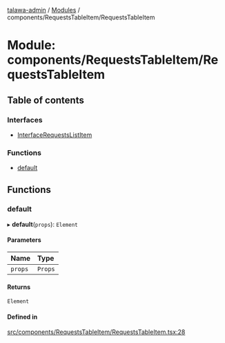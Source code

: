 [talawa-admin](../README.md) / [Modules](../modules.md) / components/RequestsTableItem/RequestsTableItem

# Module: components/RequestsTableItem/RequestsTableItem

## Table of contents

### Interfaces

- [InterfaceRequestsListItem](../interfaces/components_RequestsTableItem_RequestsTableItem.InterfaceRequestsListItem.md)

### Functions

- [default](components_RequestsTableItem_RequestsTableItem.md#default)

## Functions

### default

▸ **default**(`props`): `Element`

#### Parameters

| Name | Type |
| :------ | :------ |
| `props` | `Props` |

#### Returns

`Element`

#### Defined in

[src/components/RequestsTableItem/RequestsTableItem.tsx:28](https://github.com/AVtheking/talawa-admin/blob/2c36281/src/components/RequestsTableItem/RequestsTableItem.tsx#L28)
